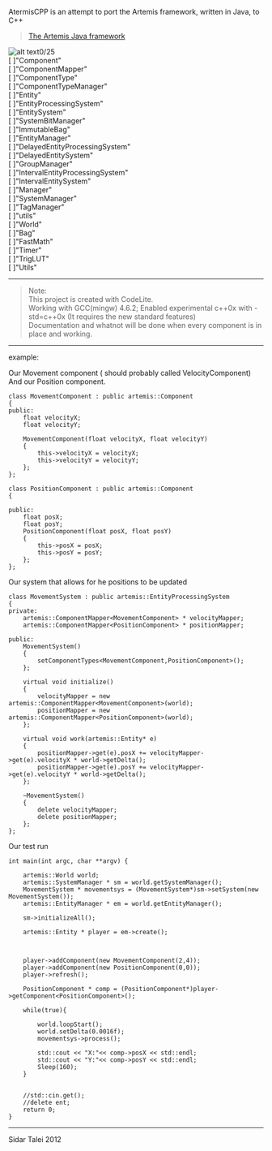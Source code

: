 AtermisCPP is an attempt to port the Artemis framework, written in Java, to C++
>[The Artemis Java framework](http://gamadu.com/artemis/ "Title")


![alt text](https://dl.dropbox.com/u/12043338/11check_mark.png "check")0/25  
[ ]"Component"  
[ ]"ComponentMapper"  
[ ]"ComponentType"  
[ ]"ComponentTypeManager"  
[ ]"Entity"  
[ ]"EntityProcessingSystem"  
[ ]"EntitySystem"  
[ ]"SystemBitManager"  
[ ]"ImmutableBag"  
[ ]"EntityManager"  
[ ]"DelayedEntityProcessingSystem"  
[ ]"DelayedEntitySystem"  
[ ]"GroupManager"  
[ ]"IntervalEntityProcessingSystem"  
[ ]"IntervalEntitySystem"  
[ ]"Manager"  
[ ]"SystemManager"  
[ ]"TagManager"  
[ ]"utils"  
[ ]"World"  
[ ]"Bag"  
[ ]"FastMath"  
[ ]"Timer"  
[ ]"TrigLUT"  
[ ]"Utils" 
 
***

>Note:  
>This project is created with CodeLite.   
>Working with GCC(mingw) 4.6.2; Enabled experimental c++0x with -std=c++0x (It requires the new standard features)  
>Documentation and whatnot will be done when every component is in place and working.

***

example:

Our Movement component ( should probably called VelocityComponent) And our Position component.  

	class MovementComponent : public artemis::Component
	{
	public:
		float velocityX;
		float velocityY;
		
		MovementComponent(float velocityX, float velocityY)
		{
			this->velocityX = velocityX;
			this->velocityY = velocityY;
		};
	};
	
	class PositionComponent : public artemis::Component
    {
		
	public:
		float posX;
		float posY;
		PositionComponent(float posX, float posY)
		{
			this->posX = posX;
			this->posY = posY;
		};
	};
	
Our system that allows for he positions to be updated  
				
	class MovementSystem : public artemis::EntityProcessingSystem
	{
	private:
		artemis::ComponentMapper<MovementComponent> * velocityMapper;
		artemis::ComponentMapper<PositionComponent> * positionMapper;
	
	public:
		MovementSystem() 
		{
			setComponentTypes<MovementComponent,PositionComponent>();
		};
	
		virtual void initialize() 
		{
			velocityMapper = new artemis::ComponentMapper<MovementComponent>(world);
			positionMapper = new artemis::ComponentMapper<PositionComponent>(world);
		};
	
		virtual void work(artemis::Entity* e) 
		{
			positionMapper->get(e).posX += velocityMapper->get(e).velocityX * world->getDelta();
			positionMapper->get(e).posY += velocityMapper->get(e).velocityY * world->getDelta();
		};
	
		~MovementSystem() 
		{
			delete velocityMapper;
			delete positionMapper;
		};
	};

Our test run  

	int main(int argc, char **argv) {
		
		artemis::World world;
		artemis::SystemManager * sm = world.getSystemManager();
		MovementSystem * movementsys = (MovementSystem*)sm->setSystem(new MovementSystem());
		artemis::EntityManager * em = world.getEntityManager();
		
		sm->initializeAll();
		
		artemis::Entity * player = em->create();
		
		
		
		player->addComponent(new MovementComponent(2,4));
		player->addComponent(new PositionComponent(0,0));
		player->refresh();
		
		PositionComponent * comp = (PositionComponent*)player->getComponent<PositionComponent>();
		
		while(true){
			
			world.loopStart();
			world.setDelta(0.0016f);
			movementsys->process();
			
			std::cout << "X:"<< comp->posX << std::endl;
			std::cout << "Y:"<< comp->posY << std::endl;
			Sleep(160);
		}
		
		
		//std::cin.get();
		//delete ent;
		return 0;
	}
***


Sidar Talei 2012